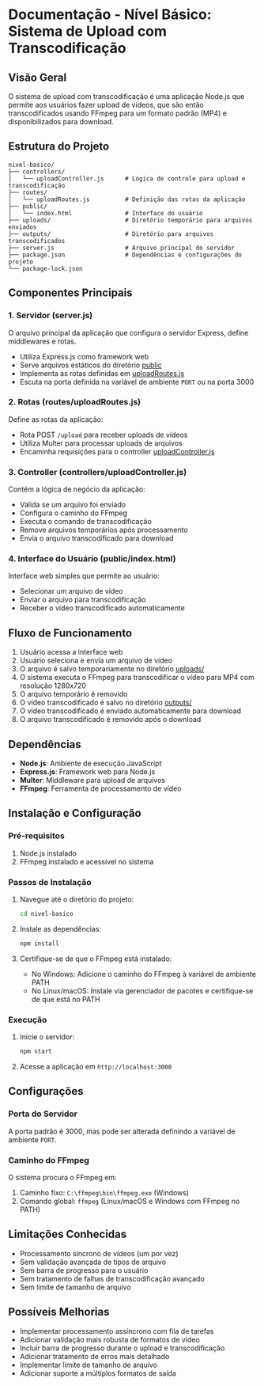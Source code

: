 # Documentação - Nível Básico: Sistema de Upload com Transcodificação

## Visão Geral

O sistema de upload com transcodificação é uma aplicação Node.js que permite aos usuários fazer upload de vídeos, que são então transcodificados usando FFmpeg para um formato padrão (MP4) e disponibilizados para download.

## Estrutura do Projeto

```text
nivel-basico/
├── controllers/
│   └── uploadController.js      # Lógica de controle para upload e transcodificação
├── routes/
│   └── uploadRoutes.js          # Definição das rotas da aplicação
├── public/
│   └── index.html               # Interface do usuário
├── uploads/                     # Diretório temporário para arquivos enviados
├── outputs/                     # Diretório para arquivos transcodificados
├── server.js                    # Arquivo principal do servidor
├── package.json                 # Dependências e configurações do projeto
└── package-lock.json
```

## Componentes Principais

### 1. Servidor (server.js)

O arquivo principal da aplicação que configura o servidor Express, define middlewares e rotas.

- Utiliza Express.js como framework web
- Serve arquivos estáticos do diretório [public](file:///c%3A/Users/Pc/Desktop/video-upload-transcoder-suite/nivel-basico/node_modules/express/lib/application.js#L734-L754)
- Implementa as rotas definidas em [uploadRoutes.js](file:///c%3A/Users/Pc/Desktop/video-upload-transcoder-suite/nivel-basico/routes/uploadRoutes.js)
- Escuta na porta definida na variável de ambiente `PORT` ou na porta 3000

### 2. Rotas (routes/uploadRoutes.js)

Define as rotas da aplicação:

- Rota POST `/upload` para receber uploads de vídeos
- Utiliza Multer para processar uploads de arquivos
- Encaminha requisições para o controller [uploadController.js](file:///c%3A/Users/Pc/Desktop/video-upload-transcoder-suite/nivel-basico/controllers/uploadController.js)

### 3. Controller (controllers/uploadController.js)

Contém a lógica de negócio da aplicação:

- Valida se um arquivo foi enviado
- Configura o caminho do FFmpeg
- Executa o comando de transcodificação
- Remove arquivos temporários após processamento
- Envia o arquivo transcodificado para download

### 4. Interface do Usuário (public/index.html)

Interface web simples que permite ao usuário:

- Selecionar um arquivo de vídeo
- Enviar o arquivo para transcodificação
- Receber o vídeo transcodificado automaticamente

## Fluxo de Funcionamento

1. Usuário acessa a interface web
2. Usuário seleciona e envia um arquivo de vídeo
3. O arquivo é salvo temporariamente no diretório [uploads/](file:///c%3A/Users/Pc/Desktop/video-upload-transcoder-suite/nivel-basico/uploads/)
4. O sistema executa o FFmpeg para transcodificar o vídeo para MP4 com resolução 1280x720
5. O arquivo temporário é removido
6. O vídeo transcodificado é salvo no diretório [outputs/](file:///c%3A/Users/Pc/Desktop/video-upload-transcoder-suite/nivel-basico/outputs/)
7. O vídeo transcodificado é enviado automaticamente para download
8. O arquivo transcodificado é removido após o download

## Dependências

- **Node.js**: Ambiente de execução JavaScript
- **Express.js**: Framework web para Node.js
- **Multer**: Middleware para upload de arquivos
- **FFmpeg**: Ferramenta de processamento de vídeo

## Instalação e Configuração

### Pré-requisitos

1. Node.js instalado
2. FFmpeg instalado e acessível no sistema

### Passos de Instalação

1. Navegue até o diretório do projeto:

   ```bash
   cd nivel-basico
   ```

2. Instale as dependências:

   ```bash
   npm install
   ```

3. Certifique-se de que o FFmpeg está instalado:

   - No Windows: Adicione o caminho do FFmpeg à variável de ambiente PATH
   - No Linux/macOS: Instale via gerenciador de pacotes e certifique-se de que está no PATH

### Execução

1. Inicie o servidor:

   ```bash
   npm start
   ```

2. Acesse a aplicação em `http://localhost:3000`

## Configurações

### Porta do Servidor

A porta padrão é 3000, mas pode ser alterada definindo a variável de ambiente `PORT`.

### Caminho do FFmpeg

O sistema procura o FFmpeg em:

1. Caminho fixo: `C:\ffmpeg\bin\ffmpeg.exe` (Windows)
2. Comando global: `ffmpeg` (Linux/macOS e Windows com FFmpeg no PATH)

## Limitações Conhecidas

- Processamento síncrono de vídeos (um por vez)
- Sem validação avançada de tipos de arquivo
- Sem barra de progresso para o usuário
- Sem tratamento de falhas de transcodificação avançado
- Sem limite de tamanho de arquivo

## Possíveis Melhorias

- Implementar processamento assíncrono com fila de tarefas
- Adicionar validação mais robusta de formatos de vídeo
- Incluir barra de progresso durante o upload e transcodificação
- Adicionar tratamento de erros mais detalhado
- Implementar limite de tamanho de arquivo
- Adicionar suporte a múltiplos formatos de saída
